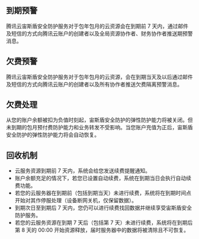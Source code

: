 ## 到期预警
腾讯云宙斯盾安全防护服务对于包年包月的云资源会在到期前 7 天内，通过邮件及短信的方式向腾讯云账户的创建者以及全局资源协作者、财务协作者推送期预警消息。
## 欠费预警
腾讯云宙斯盾安全防护服务对于包年包月的云资源，会在到期当天及以后通过邮件及短信的方式向腾讯云账户的创建者以及所有协作者推送欠费隔离预警消息。
## 欠费处理
从您的账户余额被扣为负值时刻起，宙斯盾安全防护的弹性防护能力将被关闭。但未到期的包月预付费防护能力和业务转发不受影响。当您账户充值为正后，宙斯盾安全防护的弹性防护能力将会自动恢复。
## 回收机制
- 云服务资源到期前 7 天内，系统会给您发送续费提醒通知。
- 账户余额充足的情况下，若您已设置自动续费，系统在到期当日会执行自动续费功能。
- 若您的云服务器在到期前（包括到期当天）未进行续费，系统将在到期时间点开始对其作停服处理（设备断网关机，仅保留数据）。
- 到期次日至到期后 7 天内，您仍可以进行续费找回数据并继续享受宙斯盾安全防护服务。
- 若您的云服务资源在到期 7 天后（包括第 7 天）未进行续费，系统将在到期后第 8 天的 00:00 开始资源释放，届时服务器中的数据将被清除且不可恢复。